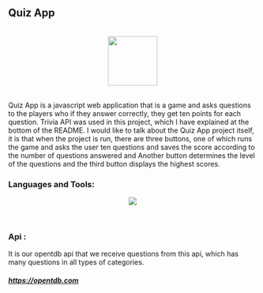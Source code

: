 <h2 align="left">Quiz App</h2>
<br>
<div  align="center">
  <img src="https://user-images.githubusercontent.com/74038190/212257454-16e3712e-945a-4ca2-b238-408ad0bf87e6.gif" width="100">
</div>
<br>

<p>Quiz App is a javascript web application that is a game and asks questions to the players who if they answer correctly, they get ten points for each question. Trivia API was used in this project, which I have explained at the bottom of the README. I would like to talk about the Quiz App project itself, it is that when the project is run, there are three buttons, one of which runs the game and asks the user ten questions and saves the score according to the number of questions answered and Another button determines the level of the questions and the third button displays the highest scores.</p>



<h3 align="left">Languages and Tools:</h3>
<p align="center">
  <a href="https://skillicons.dev">
    <img src="https://skillicons.dev/icons?i=js,html,css,vscode" />
  </a>
</p>
<br>
<h3 align="left">Api :</h3>
<p align="left">It is our opentdb api that we receive questions from this api, which has many questions in all types of categories.</p>
<a href="https://opentdb.com" align="left"><h5>https://opentdb.com</h5></a>
